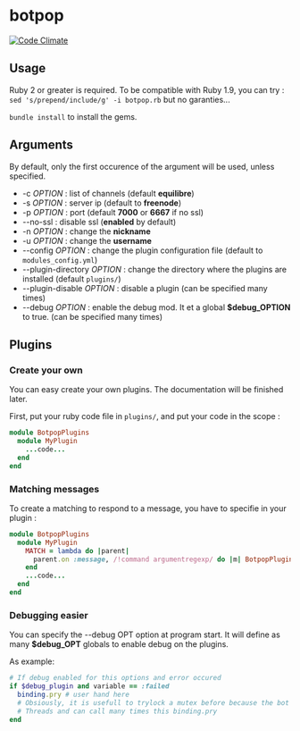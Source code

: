 # botpop
[![Code Climate](https://codeclimate.com/github/pouleta/botpop/badges/gpa.svg)](https://codeclimate.com/github/pouleta/botpop)

## Usage

Ruby 2 or greater is required. To be compatible with Ruby 1.9, you can try :
``sed 's/prepend/include/g' -i botpop.rb`` but no garanties...

``bundle install`` to install the gems.


## Arguments
By default, only the first occurence of the argument will be used, unless specified.
- -c _OPTION_ : list of channels (default __equilibre__)
- -s _OPTION_ : server ip (default to __freenode__)
- -p _OPTION_ : port (default __7000__ or __6667__ if no ssl)
- --no-ssl : disable ssl (__enabled__ by default)
- -n _OPTION_ : change the __nickname__
- -u _OPTION_ : change the __username__
- --config _OPTION_ : change the plugin configuration file (default to ``modules_config.yml``)
- --plugin-directory _OPTION_ : change the directory where the plugins are installed (default ``plugins/``)
- --plugin-disable _OPTION_ : disable a plugin (can be specified many times)
- --debug _OPTION_ : enable the debug mod. It et a global __$debug_OPTION__ to true. (can be specified many times)

## Plugins

### Create your own
You can easy create your own plugins. The documentation will be finished later.

First, put your ruby code file in ``plugins/``, and put your code in the scope :
```ruby
module BotpopPlugins
  module MyPlugin
    ...code...
  end
end
```

### Matching messages
To create a matching to respond to a message, you have to specifie in your plugin :
```ruby
module BotpopPlugins
  module MyPlugin
    MATCH = lambda do |parent|
      parent.on :message, /!command argumentregexp/ do |m| BotpopPlugins::exec_command m end
    end
    ...code...
  end
end
```

### Debugging easier
You can specify the --debug OPT option at program start.
It will define as many __$debug_OPT__ globals to enable debug on the plugins.

As example:
```ruby
# If debug enabled for this options and error occured
if $debug_plugin and variable == :failed
  binding.pry # user hand here
  # Obsiously, it is usefull to trylock a mutex before because the bot use
  # Threads and can call many times this binding.pry
end
```
